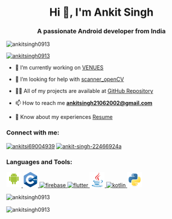 <h1 align="center">Hi 👋, I'm Ankit Singh</h1>
<h3 align="center">A passionate Android developer from India</h3>

<p align="left"> <img src="https://komarev.com/ghpvc/?username=ankitsingh0913&label=Profile%20views&color=0e75b6&style=flat" alt="ankitsingh0913" /> </p>

<p align="left"> <a href="https://github.com/ryo-ma/github-profile-trophy"><img src="https://github-profile-trophy.vercel.app/?username=ankitsingh0913" alt="ankitsingh0913" /></a> </p>

- 🔭 I’m currently working on [VENUES](https://github.com/ankitsingh0913/The_Venues)

- 🤝 I’m looking for help with [scanner_openCV](https://github.com/ankitsingh0913/scanner_opencv)

- 👨‍💻 All of my projects are available at [GitHub Repository](https://github.com/ankitsingh0913?tab=repositories)

- 📫 How to reach me **ankitsingh21062002@gmail.com**

- 📄 Know about my experiences [Resume](https://drive.google.com/file/d/1YZ0OZ6wxOgjO8RsiorqK9_cHCTEjWGAQ/view?usp=sharing)

<h3 align="left">Connect with me:</h3>
<p align="left">
<a href="https://twitter.com/ankitsi69004939" target="blank"><img align="center" src="https://raw.githubusercontent.com/rahuldkjain/github-profile-readme-generator/master/src/images/icons/Social/twitter.svg" alt="ankitsi69004939" height="30" width="40" /></a>
<a href="https://linkedin.com/in/ankit-singh-22466924a" target="blank"><img align="center" src="https://raw.githubusercontent.com/rahuldkjain/github-profile-readme-generator/master/src/images/icons/Social/linked-in-alt.svg" alt="ankit-singh-22466924a" height="30" width="40" /></a>
</p>

<h3 align="left">Languages and Tools:</h3>
<p align="left"> <a href="https://developer.android.com" target="_blank" rel="noreferrer"> <img src="https://raw.githubusercontent.com/devicons/devicon/master/icons/android/android-original-wordmark.svg" alt="android" width="40" height="40"/> </a> <a href="https://www.w3schools.com/cpp/" target="_blank" rel="noreferrer"> <img src="https://raw.githubusercontent.com/devicons/devicon/master/icons/cplusplus/cplusplus-original.svg" alt="cplusplus" width="40" height="40"/> </a> <a href="https://firebase.google.com/" target="_blank" rel="noreferrer"> <img src="https://www.vectorlogo.zone/logos/firebase/firebase-icon.svg" alt="firebase" width="40" height="40"/> </a> <a href="https://flutter.dev" target="_blank" rel="noreferrer"> <img src="https://www.vectorlogo.zone/logos/flutterio/flutterio-icon.svg" alt="flutter" width="40" height="40"/> </a> <a href="https://www.java.com" target="_blank" rel="noreferrer"> <img src="https://raw.githubusercontent.com/devicons/devicon/master/icons/java/java-original.svg" alt="java" width="40" height="40"/> </a> <a href="https://kotlinlang.org" target="_blank" rel="noreferrer"> <img src="https://www.vectorlogo.zone/logos/kotlinlang/kotlinlang-icon.svg" alt="kotlin" width="40" height="40"/> </a> <a href="https://www.python.org" target="_blank" rel="noreferrer"> <img src="https://raw.githubusercontent.com/devicons/devicon/master/icons/python/python-original.svg" alt="python" width="40" height="40"/> </a> </p>

<p><img align="center" src="https://github-readme-stats.vercel.app/api/top-langs?username=ankitsingh0913&show_icons=true&locale=en&layout=compact" alt="ankitsingh0913" /></p>

<p><img align="center" src="https://github-readme-streak-stats.herokuapp.com/?user=ankitsingh0913&" alt="ankitsingh0913" /></p>
